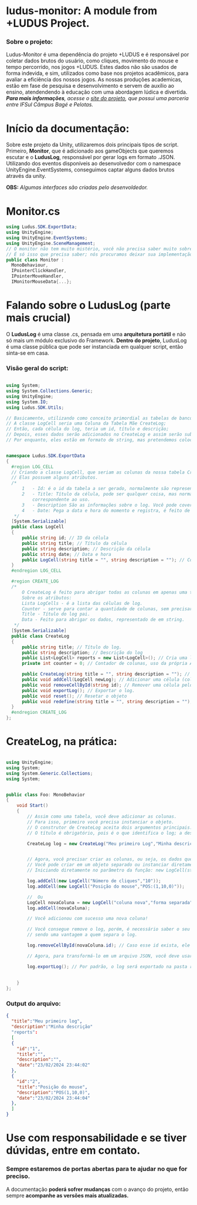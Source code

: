 # ludus-monitor: A module from +LUDUS Project.
<h3>Sobre o projeto:</h3>
<p>
  Ludus-Monitor é uma dependência do projeto +LUDUS e é responsável por coletar dados brutos do usuário, como cliques, movimento do mouse e
  tempo percorrido, nos jogos +LUDUS. Estes dados não são usados de forma indevida, e sim, utilizados como base nos projetos acadêmicos, para avaliar a eficiência dos nossos jogos.
  As nossas produções academicas, estão em fase de pesquisa e desenvolvimento e servem de auxílio ao ensino, atendendendo à educação com uma abordagem lúdica e divertida.
  <br>
  <i>
    <strong>Para mais informações</strong>, acesse o <a href = "https://sites.google.com/view/maisludus">site do projeto</a>, que possui uma parceria entre IFSul Câmpus Bagé e Pelotas.
  </i>
</p>

<h1>Início da documentação:</h1>
<p>Sobre este projeto da Unity, utilizaremos dois principais tipos de script. Primeiro, <strong>Monitor</strong>, que é adicionado aos gameObjects que queremos escutar 
  e o <strong>LudusLog</strong>, responsável por gerar logs em formato .JSON.
  Utilizando dos eventos disponíveis ao desenvolvedor com o namespace UnityEngine.EventSystems, conseguimos captar alguns dados brutos através da unity.
  <br>
  
  <strong>OBS:</strong> <i>Algumas interfaces são criadas pelo desenvoldedor.</i>
  <br>

  <h1>Monitor.cs</h1>
  
  ```csharp
using Ludus.SDK.ExportData;
using UnityEngine;
using UnityEngine.EventSystems;
using UnityEngine.SceneManagement;
// O monitor não tem muito mistério, você não precisa saber muito sobre a sua implementação, mas o mais importante é anexá-lo a um gameobject.
// É só isso que precisa saber; nós procuramos deixar sua implementação tratar o maior número de erros possível, para não estourar um Debug.LogError automático do sistema.
public class Monitor :
    MonoBehaviour,
    IPointerClickHandler,
    IPointerMoveHandler,
    IMonitorMouseData{...};
  ```

</p>

<h1>Falando sobre o LudusLog (parte mais crucial)</h1>
<p>O <strong>LudusLog</strong> é uma classe .cs, pensada em uma <strong>arquitetura portátil</strong> e não só mais um módulo exclusivo do Framework.
  <strong>Dentro do projeto</strong>, LudusLog é uma classe pública que pode ser instanciada em qualquer script, então sinta-se em casa.
</p>

<h3>Visão geral do script:</h3>
<p>

  ```csharp

using System;
using System.Collections.Generic;
using UnityEngine;
using System.IO;
using Ludus.SDK.Utils;

// Basicamente, utilizando como conceito primordial as tabelas de banco de dados, o nosso LOG Geral será um grande tabela, com vários logs;
// A classe LogCell seria uma Coluna da Tabela Mãe CreateLog;
// Então, cada célula do log, teria um id, título e descrição;
// Depois, esses dados serão adicionados no CreateLog e assim serão submetidos com o método de exportar.
// Por enquanto, eles estão em formato de string, mas pretendemos colocá-los em JSON, e assim exportar para um banco de dados.


namespace Ludus.SDK.ExportData
{
    #region LOG_CELL 
    // Criando a classe LogCell, que seriam as colunas da nossa tabela CreateLog.
    // Elas possuem alguns atributos.
    /*
        1   - Id: é o id da tabela a ser gerado, normalmente são representados por um número inteiro em formato de string.
        2   - Title: Título da célula, pode ser qualquer coisa, mas normalmente para um boa prática, recomendamos colocar um título que seja 
            correspondente ao uso.
        3   - Description São as informações sobre o log. Você pode covertê-los a um JSON string, e colocar ali; ou usar como uma string mesmo, como você preferir.
        4   - Date: Pega a data e hora do momento e registra, é feito de foram automática, você nem precisa se preocupar com isso.
     */
    [System.Serializable]
    public class LogCell
    {
        public string id; // ID da célula
        public string title; // Título da célula
        public string description; // Descrição da célula
        public string date; // Data e hora
        public LogCell(string title = "", string description = ""); // Construtor.
    }
    #endregion LOG_CELL

    #region CREATE_LOG
    /*
        O CreateLog é feito para abrigar todas as colunas em apenas uma tabela; abrigar todos os objetos em um objeto-pai, para termos os dados de forma centralizada.
        Sobre os atributos:
        Lista LogCells - é a lista das células de log.
        Counter - serve para contar a quantidade de colunas, sem precisar usar reports.Count toda hora.
        Title - Título do log pai.
        Data - Feito para abrigar os dados, representado de em string.
     */
    [System.Serializable]
    public class CreateLog
    {
        public string title; // Título do log.
        public string description; // Descrição do log
        public List<LogCell> reports = new List<LogCell>(); // Cria uma lista de colunas;
        private int counter = 0; // Contador de colunas, uso da própria API.

        public CreateLog(string title = "", string description = ""); // Construtor
        public void addCell(LogCell newLog); // Adicionar uma célula (coluna)
        public void removeCellById(string id); // Remover uma célula pelo seu id
        public void exportLog(); // Exportar o log.
        public void reset(); // Resetar o objeto
        public void redefine(string title = "", string description = ""); // Redefinir configurações, sem apagar o conteúdo antigo, como os contadores.
    }
    #endregion CREATE_LOG
};
  ```
</p>

<h1>CreateLog, na prática:</h1>
<p>
  
  ```csharp
  
  using UnityEngine;
  using System;
  using System.Generic.Collections;
  using System;


  public class Foo: MonoBehavior
  {
      void Start()
      {
          // Assim como uma tabela, você deve adicionar as colunas.
          // Para isso, primeiro você precisa instanciar o objeto.
          // O construtor de CreateLog aceita dois argumentos principais: new CreateLog(string title, string description);
          // O título é obrigatório, pois é o que identifica o log; a descrição não é necessária, mas recomendamos pois deixa o uso mais organizado.

          CreateLog log = new CreateLog("Meu primeiro Log","Minha descrição");


          // Agora, você precisar criar as colunas, ou seja, os dados que serão colocados nesta tabela, então para isso, você vai usar o método CreateLog.addCell();
          // Você pode criar em um objeto separado ou instanciar diretamente no parâmetro da função.
          // Iniciando diretamente no parâmetro da função: new LogCell(string title,string description);

          log.addCell(new LogCell("Número de cliques","10"));
          log.addCell(new LogCell("Posição do mouse","POS:(1,10,0)"));

          //  Ou
          LogCell novaColuna = new LogCell("coluna nova","forma separada");
          log.addCell(novaColuna);

          // Você adicionou com sucesso uma nova coluna!

          // Você consegue remove o log, porém, é necessário saber o seu id. Você consegue saber o id se fez de forma separada,
          // sendo uma vantagem a quem separa o log.

          log.removeCellById(novaColuna.id); // Caso esse id exista, ele será removido, caso contrário, ocorrerá uma mensagem de erro.

          // Agora, para transformá-lo em um arquivo JSON, você deve usar CreateLog.exportLog();

          log.exportLog(); // Por padrão, o log será exportado na pasta raiz do projeto/Resources.
          
    
      }
  };

  ```
<h3>Output do arquivo:</h3>

  ```json
  {
    "title":"Meu primeiro log",
    "description":"Minha descrição"
    "reports":
    [
    {
      "id":"1",
      "title":"",
      "description":"",
      "date":"23/02/2024 23:44:02"
    },
    {  
      "id":"2",
      "title":"Posição do mouse",
      "description":"POS(1,10,0)",
      "date":"23/02/2024 23:44:04"
    },
    ]
  }

  ```  

</p>

<h1>Use com responsabilidade e se tiver dúvidas, entre em contato.</h1>
<h3>Sempre estaremos de portas abertas para te ajudar no que for preciso. </h3>
<p>A documentação <strong>poderá sofrer mudanças</strong> com o avanço do projeto, então sempre <strong>acompanhe as versões mais atualizadas.</strong></p>

